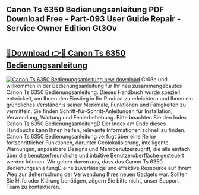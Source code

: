 ## Canon Ts 6350 Bedienungsanleitung PDF Download Free - Part-093 User Guide Repair - Service Owner Edition Gt3Ov

# <h2><a href="http://df3c6m.blite.top/?on=Canon+Ts+6350+Bedienungsanleitung">🔗Download 👉🔴 Canon Ts 6350 Bedienungsanleitung</a></h2>

[![Canon Ts 6350 Bedienungsanleitung new download](https://i.imgur.com/lujVjoI.png)](http://df3c6m.blite.top/?on=Canon+Ts+6350+Bedienungsanleitung)
Grüße und willkommen in der Bedienungsanleitung für Ihr neu zusammengebautes Canon Ts 6350 Bedienungsanleitung. Dieses Handbuch wurde speziell entwickelt, um Ihnen den Einstieg in Ihr Produkt zu erleichtern und Ihnen ein gründliches Verständnis seiner Merkmale, Funktionen und Fähigkeiten zu vermitteln. Sie finden Schritt-für-Schritt-Anleitungen für Installation, Verwendung, Wartung und Fehlerbehebung. Bitte beachten Sie den Index Canon Ts 6350 BedienungsanleitungD Der Index am Ende dieses Handbuchs kann Ihnen helfen, relevante Informationen schnell zu finden. Canon Ts 6350 Bedienungsanleitung verfügt über eine Reihe fortschrittlicher Funktionen, darunter Geolokalisierung, intelligente Warnungen, anpassbare Designs und Mehrbenutzerzugriff, die alle einfach über die benutzerfreundliche und intuitive Benutzeroberfläche gesteuert werden können. Wir gehen davon aus, dass das Canon Ts 6350 BedienungsanleitungD eine zuverlässige und effektive Ressource auf Ihrem Weg zur Beherrschung der Verwendung Ihres neuen Gadgets war. Sollten Sie Hilfe oder Klärung benötigen, zögern Sie bitte nicht, unser Support-Team zu kontaktieren.
